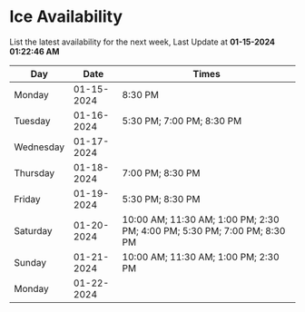# Ice Availability

List the latest availability for the next week, Last Update at **01-15-2024 01:22:46 AM**

| Day         | Date        | Times       |
| ----------- | ----------- | ----------- |
|Monday|01-15-2024|8:30 PM|
|Tuesday|01-16-2024|5:30 PM; 7:00 PM; 8:30 PM|
|Wednesday|01-17-2024||
|Thursday|01-18-2024|7:00 PM; 8:30 PM|
|Friday|01-19-2024|5:30 PM; 8:30 PM|
|Saturday|01-20-2024|10:00 AM; 11:30 AM; 1:00 PM; 2:30 PM; 4:00 PM; 5:30 PM; 7:00 PM; 8:30 PM|
|Sunday|01-21-2024|10:00 AM; 11:30 AM; 1:00 PM; 2:30 PM|
|Monday|01-22-2024||
